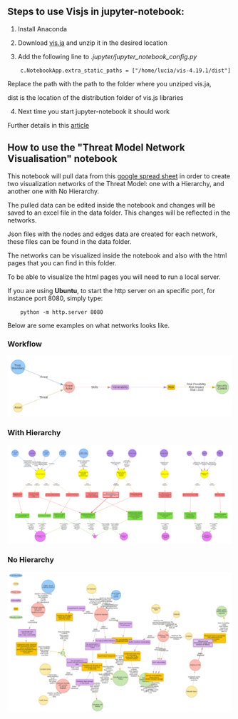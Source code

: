## Steps to use Visjs in jupyter-notebook:

1. Install Anaconda

2. Download [vis.ja](https://github.com/almende/vis/archive/v4.19.1.zip) and unzip it in the desired location

3. Add the following line to *.jupyter/jupyter_notebook_config.py*

```
    c.NotebookApp.extra_static_paths = ["/home/lucia/vis-4.19.1/dist"]
```

Replace the path with the path to the folder where you unziped vis.ja,

dist is the location of the distribution folder of vis.js libraries

4. Next time you start jupyter-notebook it should work

Further details in this
[article](https://www.codementor.io/@isaib.cicourel/visjs-visualization-in-jupyter-notebook-phgb3fjv0)

## How to use the "Threat Model Network Visualisation" notebook

This notebook will pull data from this [google spread sheet](https://docs.google.com/spreadsheets/d/1BouPWCBx9rD8ORVC3GoStxGleOwDr9vg-uql-_DG66M/edit#gid=0)
in order to create two visualization networks of the Threat Model: one with a Hierarchy, and another one with No Hierarchy.

The pulled data can be edited inside the notebook and changes will be saved to an excel file in the data folder. This changes will be reflected in the networks.

Json files with the nodes and edges data are created for each network, these files can be found in the data folder.

The networks can be visualized inside the notebook and also with the html pages that you can find in this folder.

To be able to visualize the html pages you will need to run a local server.

If you are using **Ubuntu**, to start the http server on an specific port, for instance port 8080, simply type:

```
	python -m http.server 8080
```

Below are some examples on what networks looks like.

### Workflow

![Workflow](./data/Workflow.png)

### With Hierarchy

![With Hierarchy](./data/With_Hierarchy.png)

### No Hierarchy

![No Hierarchy](./data/No_Hierarchy.png)
